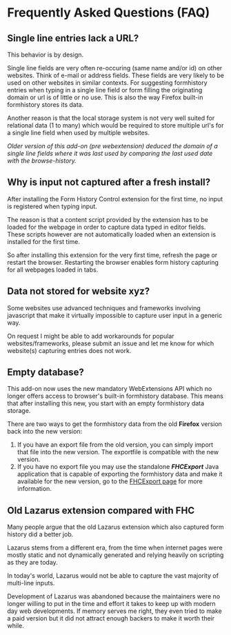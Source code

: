 # Frequently Asked Questions (FAQ)

## Single line entries lack a URL?
This behavior is by design. 

Single line fields are very often re-occuring (same name and/or id) on other websites.
Think of e-mail or address fields.
These fields are very likely to be used on other websites in similar contexts.
For suggesting formhistory entries when typing in a single line field or form filling the originating domain or url is
of little or no use. This is also the way Firefox built-in formhistory stores its data.

Another reason is that the local storage system is not very well suited for relational data (1 to many) which would
be required to store multiple url's for a single line field when used by multiple websites.

_Older version of this add-on (pre webextension) deduced the domain of a single line fields where it was last used by
comparing the last used date with the browse-history._

## Why is input not captured after a fresh install?
After installing the Form History Control extension for the first time, no input is registered when typing input.

The reason is that a content script provided by the extension has to be loaded for the webpage in order to
capture data typed in editor fields. These scripts however are not automatically loaded when an extension is installed
for the first time.

So after installing this extension for the very first time, refresh the page or restart the browser. Restarting the
browser enables form history capturing for all webpages loaded in tabs.  

## Data not stored for website xyz?
Some websites use advanced techniques and frameworks involving javascript that make it virtually impossible to capture
user input in a generic way.

On request I might be able to add workarounds for popular websites/frameworks, please submit an issue and let me know for
which website(s) capturing entries does not work.

## Empty database?
This add-on now uses the new mandatory WebExtensions API which no longer offers access to
browser's built-in formhistory database. This means that after installing this new, you start with an empty
formhistory data storage.

There are two ways to get the formhistory data from the old **Firefox** version back into the new version:

1. If you have an export file from the old version, you can simply import that file into the new
   version. The exportfile is compatible with the new version.
1. If you have no export file you may use the standalone __*FHCExport*__ Java application that
   is capable of exporting the formhistory data and make it available for the new version,
   go to the [FHCExport page](../FHCExport.md) for more information.

## Old Lazarus extension compared with FHC

Many people argue that the old Lazarus extension which also captured form history did a better job.

Lazarus stems from a different era, from the time when internet pages were mostly static and not dynamically generated
and relying heavily on scripting as they are today.  

In today's world, Lazarus would not be able to capture the vast majority of multi-line inputs.

Development of Lazarus was abandoned because the maintainers were no longer willing to put in the time and effort
it takes to keep up with modern day web developments.
If memory serves me right, they even tried to make a paid version but it did not attract enough backers to make it
worth their while.
